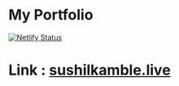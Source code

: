 # My Portfolio

[![Netlify Status](https://api.netlify.com/api/v1/badges/dede5993-11b9-48d4-8284-04ed7e7b6f77/deploy-status)](https://app.netlify.com/sites/sushil-kamble/deploys)

# Link : [sushilkamble.live](https://www.sushilkamble.live/)
